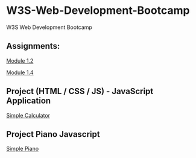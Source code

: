 # W3S-Web-Development-Bootcamp

W3S Web Development Bootcamp

## Assignments:

[Module 1.2](https://pmiglesias.github.io/W3S-Web-Development-Bootcamp/assignments/module-1.2.html)

[Module 1.4](https://pmiglesias.github.io/W3S-Web-Development-Bootcamp/assignments/module-1.4/)

## Project (HTML / CSS / JS) - JavaScript Application

[Simple Calculator](https://pmiglesias.github.io/W3S-Web-Development-Bootcamp/assignments/javascript-application/calc/index.html)

## Project Piano Javascript

[Simple Piano](https://pmiglesias.github.io/W3S-Web-Development-Bootcamp/assignments/project-piano-js/index.html)
